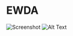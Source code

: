# EWDA

![Screenshot](http://url/to/img.png)
![Alt Text](https://raw.github.com/{USERNAME}/{REPOSITORY}/{BRANCH}/{PATH})